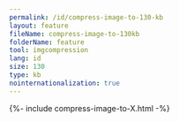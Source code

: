 ```yaml
---
permalink: /id/compress-image-to-130-kb
layout: feature
fileName: compress-image-to-130kb
folderName: feature
tool: imgcompression
lang: id
size: 130
type: kb
nointernationalization: true
---
```

{%- include compress-image-to-X.html -%}       
